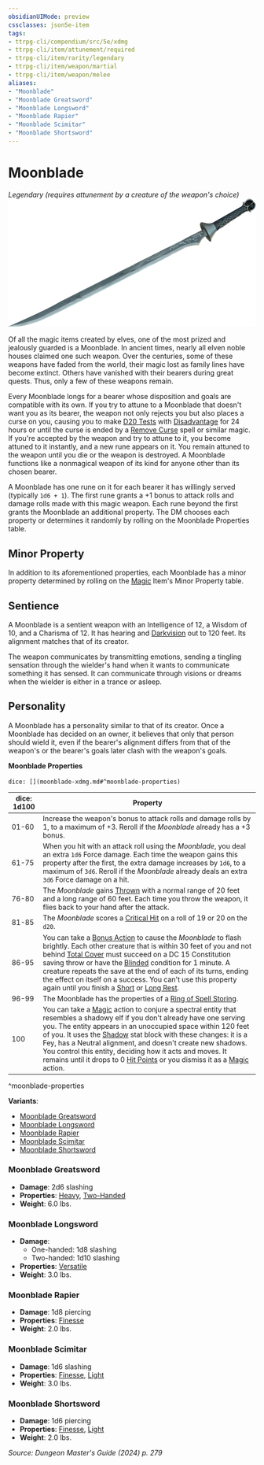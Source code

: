 ```yaml
---
obsidianUIMode: preview
cssclasses: json5e-item
tags:
- ttrpg-cli/compendium/src/5e/xdmg
- ttrpg-cli/item/attunement/required
- ttrpg-cli/item/rarity/legendary
- ttrpg-cli/item/weapon/martial
- ttrpg-cli/item/weapon/melee
aliases: 
- "Moonblade"
- "Moonblade Greatsword"
- "Moonblade Longsword"
- "Moonblade Rapier"
- "Moonblade Scimitar"
- "Moonblade Shortsword"
---
```

# Moonblade
*Legendary (requires attunement by a creature of the weapon's choice)*  
![](3-Mechanics/CLI/items/img/moonblade.webp#right)


Of all the magic items created by elves, one of the most prized and jealously guarded is a Moonblade. In ancient times, nearly all elven noble houses claimed one such weapon. Over the centuries, some of these weapons have faded from the world, their magic lost as family lines have become extinct. Others have vanished with their bearers during great quests. Thus, only a few of these weapons remain.

Every Moonblade longs for a bearer whose disposition and goals are compatible with its own. If you try to attune to a Moonblade that doesn't want you as its bearer, the weapon not only rejects you but also places a curse on you, causing you to make [D20 Tests](3-Mechanics/CLI/rules/variant-rules/d20-test-xphb.md) with [Disadvantage](3-Mechanics/CLI/rules/variant-rules/disadvantage-xphb.md) for 24 hours or until the curse is ended by a [Remove Curse](3-Mechanics/CLI/spells/remove-curse-xphb.md) spell or similar magic. If you're accepted by the weapon and try to attune to it, you become attuned to it instantly, and a new rune appears on it. You remain attuned to the weapon until you die or the weapon is destroyed. A Moonblade functions like a nonmagical weapon of its kind for anyone other than its chosen bearer.

A Moonblade has one rune on it for each bearer it has willingly served (typically `1d6 + 1`). The first rune grants a +1 bonus to attack rolls and damage rolls made with this magic weapon. Each rune beyond the first grants the Moonblade an additional property. The DM chooses each property or determines it randomly by rolling on the Moonblade Properties table.

## Minor Property

In addition to its aforementioned properties, each Moonblade has a minor property determined by rolling on the [Magic](3-Mechanics/CLI/rules/actions.md#Magic) Item's Minor Property table.

## Sentience

A Moonblade is a sentient weapon with an Intelligence of 12, a Wisdom of 10, and a Charisma of 12. It has hearing and [Darkvision](3-Mechanics/CLI/rules/senses.md#Darkvision) out to 120 feet. Its alignment matches that of its creator.

The weapon communicates by transmitting emotions, sending a tingling sensation through the wielder's hand when it wants to communicate something it has sensed. It can communicate through visions or dreams when the wielder is either in a trance or asleep.

## Personality

A Moonblade has a personality similar to that of its creator. Once a Moonblade has decided on an owner, it believes that only that person should wield it, even if the bearer's alignment differs from that of the weapon's or the bearer's goals later clash with the weapon's goals.

**Moonblade Properties**

`dice: [](moonblade-xdmg.md#^moonblade-properties)`

| dice: 1d100 | Property |
|-------------|----------|
| 01-60 | Increase the weapon's bonus to attack rolls and damage rolls by 1, to a maximum of +3. Reroll if the *Moonblade* already has a +3 bonus. |
| 61-75 | When you hit with an attack roll using the *Moonblade*, you deal an extra `1d6` Force damage. Each time the weapon gains this property after the first, the extra damage increases by `1d6`, to a maximum of `3d6`. Reroll if the *Moonblade* already deals an extra `3d6` Force damage on a hit. |
| 76-80 | The *Moonblade* gains [Thrown](3-Mechanics/CLI/rules/item-properties.md#Thrown) with a normal range of 20 feet and a long range of 60 feet. Each time you throw the weapon, it flies back to your hand after the attack. |
| 81-85 | The *Moonblade* scores a [Critical Hit](3-Mechanics/CLI/rules/variant-rules/critical-hit-xphb.md) on a roll of 19 or 20 on the `d20`. |
| 86-95 | You can take a [Bonus Action](3-Mechanics/CLI/rules/variant-rules/bonus-action-xphb.md) to cause the *Moonblade* to flash brightly. Each other creature that is within 30 feet of you and not behind [Total Cover](3-Mechanics/CLI/rules/variant-rules/cover-xphb.md) must succeed on a DC 15 Constitution saving throw or have the [Blinded](3-Mechanics/CLI/rules/conditions.md#Blinded) condition for 1 minute. A creature repeats the save at the end of each of its turns, ending the effect on itself on a success. You can't use this property again until you finish a [Short](3-Mechanics/CLI/rules/variant-rules/short-rest-xphb.md) or [Long Rest](3-Mechanics/CLI/rules/variant-rules/long-rest-xphb.md). |
| 96-99 | The Moonblade has the properties of a [Ring of Spell Storing](3-Mechanics/CLI/items/ring-of-spell-storing-xdmg.md). |
| 100 | You can take a [Magic](3-Mechanics/CLI/rules/actions.md#Magic) action to conjure a spectral entity that resembles a shadowy elf if you don't already have one serving you. The entity appears in an unoccupied space within 120 feet of you. It uses the [Shadow](3-Mechanics/CLI/bestiary/undead/shadow-xmm.md) stat block with these changes: it is a Fey, has a Neutral alignment, and doesn't create new shadows. You control this entity, deciding how it acts and moves. It remains until it drops to 0 [Hit Points](3-Mechanics/CLI/rules/variant-rules/hit-points-xphb.md) or you dismiss it as a [Magic](3-Mechanics/CLI/rules/actions.md#Magic) action. |
^moonblade-properties

**Variants**:
- [Moonblade Greatsword](#Moonblade%20Greatsword)
- [Moonblade Longsword](#Moonblade%20Longsword)
- [Moonblade Rapier](#Moonblade%20Rapier)
- [Moonblade Scimitar](#Moonblade%20Scimitar)
- [Moonblade Shortsword](#Moonblade%20Shortsword)

### Moonblade Greatsword

- **Damage**: 2d6 slashing
- **Properties**: [Heavy](3-Mechanics/CLI/rules/item-properties.md#Heavy), [Two-Handed](3-Mechanics/CLI/rules/item-properties.md#Two-Handed)
- **Weight**: 6.0 lbs.

### Moonblade Longsword

- **Damage**:
  - One-handed: 1d8 slashing
  - Two-handed: 1d10 slashing
- **Properties**: [Versatile](3-Mechanics/CLI/rules/item-properties.md#Versatile)
- **Weight**: 3.0 lbs.

### Moonblade Rapier

- **Damage**: 1d8 piercing
- **Properties**: [Finesse](3-Mechanics/CLI/rules/item-properties.md#Finesse)
- **Weight**: 2.0 lbs.

### Moonblade Scimitar

- **Damage**: 1d6 slashing
- **Properties**: [Finesse](3-Mechanics/CLI/rules/item-properties.md#Finesse), [Light](3-Mechanics/CLI/rules/item-properties.md#Light)
- **Weight**: 3.0 lbs.

### Moonblade Shortsword

- **Damage**: 1d6 piercing
- **Properties**: [Finesse](3-Mechanics/CLI/rules/item-properties.md#Finesse), [Light](3-Mechanics/CLI/rules/item-properties.md#Light)
- **Weight**: 2.0 lbs.


*Source: Dungeon Master's Guide (2024) p. 279*